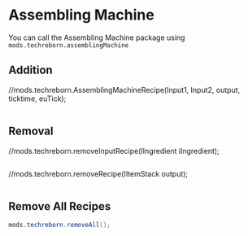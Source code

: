 # Assembling Machine
You can call the Assembling Machine package using `mods.techreborn.assemblingMachine`

Addition
------
//mods.techreborn.AssemblingMachineRecipe(Input1, Input2, output, ticktime, euTick);
```java
```

Removal
------
//mods.techreborn.removeInputRecipe(IIngredient iIngredient);
```java

```
//mods.techreborn.removeRecipe(IItemStack output);
```java

```
Remove All Recipes
------
```java
mods.techreborn.removeAll();
```
